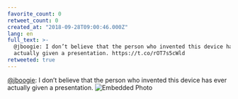 ```yaml
---
favorite_count: 0
retweet_count: 0
created_at: "2018-09-28T09:00:46.000Z"
lang: en
full_text: >-
  @jboogie: I don’t believe that the person who invented this device has ever
  actually given a presentation. https://t.co/rOT7s5cWld
retweeted: true
---
```


[@jboogie](https://twitter.com/jboogie): I don’t believe that the person who
invented this device has ever actually given a presentation.
![Embedded Photo](https://twitter-media-coderbyheart.s3.eu-north-1.amazonaws.com/1045599182965428226-DoGOxeoXsAAHhGd.jpg)
